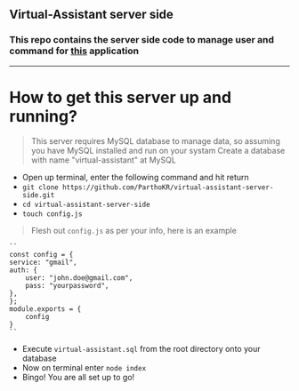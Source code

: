 ## Virtual-Assistant server side
### This repo contains the server side code to manage user and command for [this](https://github.com/ParthoKR/virtual-assistant) application
---
# How to get this server up and running?
> This server requires MySQL database to manage data, so assuming you have MySQL installed and run on your systam
> Create a database with name "virtual-assistant" at MySQL

* Open up terminal, enter the following command and hit return
* `git clone https://github.com/ParthoKR/virtual-assistant-server-side.git`
* `cd virtual-assistant-server-side`
* `touch config.js`
> Flesh out `config.js` as per your info, here is an example

    ``
    const config = {
    service: "gmail",
    auth: {
        user: "john.doe@gmail.com",
        pass: "yourpassword",
    },
    };
    module.exports = {
        config
    }
    `` 
* Execute `virtual-assistant.sql` from the root directory onto your database
* Now on terminal enter `node index`
* Bingo! You are all set up to go!
